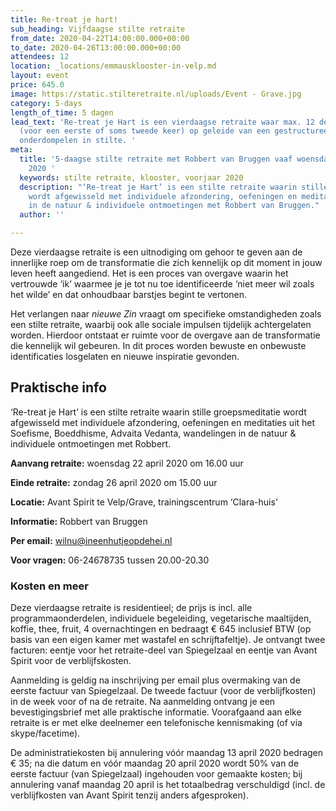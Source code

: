 ```yaml
---
title: Re-treat je hart!
sub_heading: Vijfdaagse stilte retraite
from_date: 2020-04-22T14:00:00.000+00:00
to_date: 2020-04-26T13:00:00.000+00:00
attendees: 12
location: _locations/emmausklooster-in-velp.md
layout: event
price: 645.0
image: https://static.stilteretraite.nl/uploads/Event - Grave.jpg
category: 5-days
length_of_time: 5 dagen
lead_text: 'Re-treat je Hart is een vierdaagse retraite waar max. 12 deelnemers zich
  (voor een eerste of soms tweede keer) op geleide van een gestructureerd dagprogramma
  onderdompelen in stilte. '
meta:
  title: '5-daagse stilte retraite met Robbert van Bruggen vaaf woensdag 22 april
    2020 '
  keywords: stilte retraite, klooster, voorjaar 2020
  description: "‘Re-treat je Hart’ is een stilte retraite waarin stille groepsmeditatie
    wordt afgewisseld met individuele afzondering, oefeningen en meditaties, wandelingen
    in de natuur & individuele ontmoetingen met Robbert van Bruggen."
  author: ''

---
```

Deze vierdaagse retraite is een uitnodiging om gehoor te geven aan de innerlijke roep om de transformatie die zich kennelijk op dit moment in jouw leven heeft aangediend. Het is een proces van overgave waarin het vertrouwde ‘ik’ waarmee je je tot nu toe identifi­ceerde ‘niet meer wil zoals het wilde’ en dat onhoudbaar barstjes begint te vertonen.

Het verlangen naar _nieuwe Zin_ vraagt om specifieke omstandigheden zoals een stilte retraite, waarbij ook alle sociale impulsen tijdelijk achtergelaten worden. Hierdoor ontstaat er ruimte voor de overgave aan de transformatie die kennelijk wil gebeuren. In dit proces worden bewuste en onbewuste identificaties losgelaten en nieuwe inspiratie gevonden.

## Praktische info

‘Re-treat je Hart’ is een stilte retraite waarin stille groepsmeditatie wordt afgewisseld met individuele afzondering, oefeningen en meditaties uit het Soefisme, Boeddhisme, Advaita Vedanta, wandelingen in de natuur & individuele ontmoetingen met Robbert.

**Aanvang retraite:** woensdag 22 april 2020 om 16.00 uur

**Einde retraite:** zondag 26 april 2020 om 15.00 uur

**Locatie:** Avant Spirit te Velp/Grave, trainingscentrum ‘Clara-huis’

**Informatie:** Robbert van Bruggen

**Per email:** wilnu@ineenhutjeopdehei.nl

**Voor vragen:** 06-24678735 tussen 20.00-20.30

### Kosten en meer

Deze vierdaagse retraite is residentieel; de prijs is incl. alle programmaonderdelen, individuele begeleiding, vegetarische maaltijden, koffie, thee, fruit, 4 overnachtingen en bedraagt € 645 inclusief BTW (op basis van een eigen kamer met wastafel en schrijftafeltje). Je ontvangt twee facturen: eentje voor het retraite-deel van Spiegelzaal en eentje van Avant Spirit voor de verblijfskosten.

Aanmelding is geldig na inschrijving per email plus overmaking van de eerste factuur van Spiegelzaal. De tweede factuur (voor de verblijfkosten) in de week voor of na de retraite. Na aanmelding ontvang je een bevestigingsbrief met alle praktische informatie. Voorafgaand aan elke retraite is er met elke deelnemer een telefonische kennismaking (of via skype/facetime).

De administratiekosten bij annulering vóór maandag 13 april 2020 bedragen € 35; na die datum en vóór maandag 20 april 2020 wordt 50% van de eerste factuur (van Spiegelzaal) ingehouden voor gemaakte kosten; bij annulering vanaf maandag 20 april is het totaalbedrag verschuldigd (incl. de verblijfkosten van Avant Spirit tenzij anders afgesproken).
